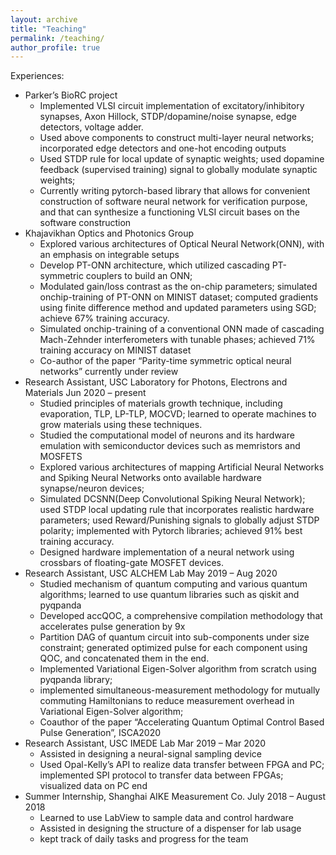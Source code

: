 ```yaml
---
layout: archive
title: "Teaching"
permalink: /teaching/
author_profile: true
---
```


Experiences:

* Parker’s BioRC project	
  *	Implemented VLSI circuit implementation of excitatory/inhibitory synapses, Axon Hillock, STDP/dopamine/noise synapse, edge detectors, voltage adder.
  *	Used above components to construct multi-layer neural networks; incorporated edge detectors and one-hot encoding outputs
  *	Used STDP rule for local update of synaptic weights; used dopamine feedback (supervised training) signal to globally modulate synaptic weights;
  *	Currently writing pytorch-based library that allows for convenient construction of software neural network for verification purpose, and that can synthesize a functioning VLSI circuit bases on the software construction
* Khajavikhan Optics and Photonics Group
  *	Explored various architectures of Optical Neural Network(ONN), with an emphasis on integrable setups
  *	Develop PT-ONN architecture, which utilized cascading PT-symmetric couplers to build an ONN; 
  *	Modulated gain/loss contrast as the on-chip parameters; simulated onchip-training of PT-ONN on MINIST dataset; computed gradients using finite difference method and updated parameters using SGD; achieve 67% training accuracy.
  *	Simulated onchip-training of a conventional ONN made of cascading Mach-Zehnder interferometers with tunable phases; achieved 71% training accuracy on MINIST dataset 
  *	Co-author of the paper “Parity-time symmetric optical neural networks” currently under review
* Research Assistant, USC Laboratory for Photons, Electrons and Materials	Jun 2020 – present
  *	Studied principles of materials growth technique, including evaporation, TLP, LP-TLP, MOCVD; learned to operate machines to grow materials using these techniques.
  *	Studied the computational model of neurons and its hardware emulation with semiconductor devices such as memristors and MOSFETS
  *	Explored various architectures of mapping Artificial Neural Networks and Spiking Neural Networks onto available hardware synapse/neuron devices; 
  *	Simulated DCSNN(Deep Convolutional Spiking Neural Network); used STDP local updating rule that incorporates realistic hardware parameters; used Reward/Punishing signals to globally adjust STDP polarity; implemented with Pytorch libraries; achieved 91% best training accuracy.
  *	Designed hardware implementation of a neural network using crossbars of floating-gate MOSFET devices.
* Research Assistant, USC ALCHEM Lab	May 2019 – Aug 2020
  *	Studied mechanism of quantum computing and various quantum algorithms; learned to use quantum libraries such as qiskit and pyqpanda
  *	Developed accQOC, a comprehensive compilation methodology that accelerates pulse generation by 9x
  *	Partition DAG of quantum circuit into sub-components under size constraint; generated optimized pulse for each component using QOC, and concatenated them in the end.
  *	Implemented Variational Eigen-Solver algorithm from scratch using pyqpanda library; 
  *	implemented simultaneous-measurement methodology for mutually commuting Hamiltonians to reduce measurement overhead in Variational Eigen-Solver algorithm; 
  *	Coauthor of the paper “Accelerating Quantum Optimal Control Based Pulse Generation”, ISCA2020
* Research Assistant, USC IMEDE Lab	Mar 2019 – Mar 2020
  *	Assisted in designing a neural-signal sampling device
  *	Used Opal-Kelly’s API to realize data transfer between FPGA and PC; implemented SPI protocol to transfer data between FPGAs; visualized data on PC end
* Summer Internship, Shanghai AIKE Measurement Co.      	July 2018 – August 2018
  *	Learned to use LabView to sample data and control hardware
  *	Assisted in designing the structure of a dispenser for lab usage
  *	kept track of daily tasks and progress for the team